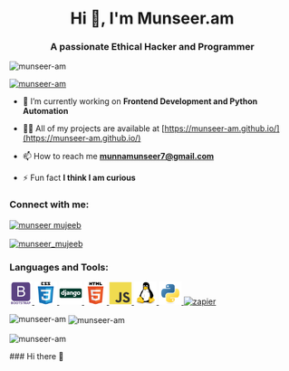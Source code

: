 <h1 align="center">Hi 👋, I'm Munseer.am</h1>

<h3 align="center">A passionate Ethical Hacker and Programmer</h3>

<p align="left"> <img src="https://komarev.com/ghpvc/?username=munseer-am&label=Profile%20views&color=0e75b6&style=flat" alt="munseer-am" /> </p>

<p align="left"> <a href="https://github.com/ryo-ma/github-profile-trophy"><img src="https://github-profile-trophy.vercel.app/?username=munseer-am" alt="munseer-am" /></a> </p>

- 🔭 I’m currently working on **Frontend Development and Python Automation**

- 👨‍💻 All of my projects are available at [https://munseer-am.github.io/](https://munseer-am.github.io/)

- 📫 How to reach me **munnamunseer7@gmail.com**

- ⚡ Fun fact **I think I am curious**

<h3 align="left">Connect with me:</h3>

<p align="left">

<a href="https://www.facebook.com/munna.museer.1/" target="blank"><img align="center" src="https://raw.githubusercontent.com/rahuldkjain/github-profile-readme-generator/master/src/images/icons/Social/facebook.svg" alt="munseer mujeeb" height="30" width="40" /></a>

<a href="https://instagram.com/munseer_mujeeb" target="blank"><img align="center" src="https://raw.githubusercontent.com/rahuldkjain/github-profile-readme-generator/master/src/images/icons/Social/instagram.svg" alt="munseer_mujeeb" height="30" width="40" /></a>

</p>

<h3 align="left">Languages and Tools:</h3>

<p align="left"> <a href="https://getbootstrap.com" target="_blank"> <img src="https://raw.githubusercontent.com/devicons/devicon/master/icons/bootstrap/bootstrap-plain-wordmark.svg" alt="bootstrap" width="40" height="40"/> </a> <a href="https://www.w3schools.com/css/" target="_blank"> <img src="https://raw.githubusercontent.com/devicons/devicon/master/icons/css3/css3-original-wordmark.svg" alt="css3" width="40" height="40"/> </a> <a href="https://www.djangoproject.com/" target="_blank"> <img src="https://raw.githubusercontent.com/devicons/devicon/master/icons/django/django-original.svg" alt="django" width="40" height="40"/> </a> <a href="https://www.w3.org/html/" target="_blank"> <img src="https://raw.githubusercontent.com/devicons/devicon/master/icons/html5/html5-original-wordmark.svg" alt="html5" width="40" height="40"/> </a> <a href="https://developer.mozilla.org/en-US/docs/Web/JavaScript" target="_blank"> <img src="https://raw.githubusercontent.com/devicons/devicon/master/icons/javascript/javascript-original.svg" alt="javascript" width="40" height="40"/> </a> <a href="https://www.linux.org/" target="_blank"> <img src="https://raw.githubusercontent.com/devicons/devicon/master/icons/linux/linux-original.svg" alt="linux" width="40" height="40"/> </a> <a href="https://www.python.org" target="_blank"> <img src="https://raw.githubusercontent.com/devicons/devicon/master/icons/python/python-original.svg" alt="python" width="40" height="40"/> </a> <a href="https://zapier.com" target="_blank"> <img src="https://www.vectorlogo.zone/logos/zapier/zapier-icon.svg" alt="zapier" width="40" height="40"/> </a> </p>

<p><img align="left" src="https://github-readme-stats.vercel.app/api/top-langs?username=munseer-am&show_icons=true&locale=en&layout=compact" alt="munseer-am" /></p>

<p>&nbsp;<img align="center" src="https://github-readme-stats.vercel.app/api?username=munseer-am&show_icons=true&locale=en" alt="munseer-am" /></p>

<p><img align="center" src="https://github-readme-streak-stats.herokuapp.com/?user=munseer-am&" alt="munseer-am" /></p>### Hi there 👋

<!--
**Munseer-am/Munseer-am** is a ✨ _special_ ✨ repository because its `README.md` (this file) appears on your GitHub profile.

Here are some ideas to get you started:

- 🔭 I’m currently working on ...
- 🌱 I’m currently learning ...
- 👯 I’m looking to collaborate on ...
- 🤔 I’m looking for help with ...
- 💬 Ask me about ...
- 📫 How to reach me: ...
- 😄 Pronouns: ...
- ⚡ Fun fact: ...
-->
